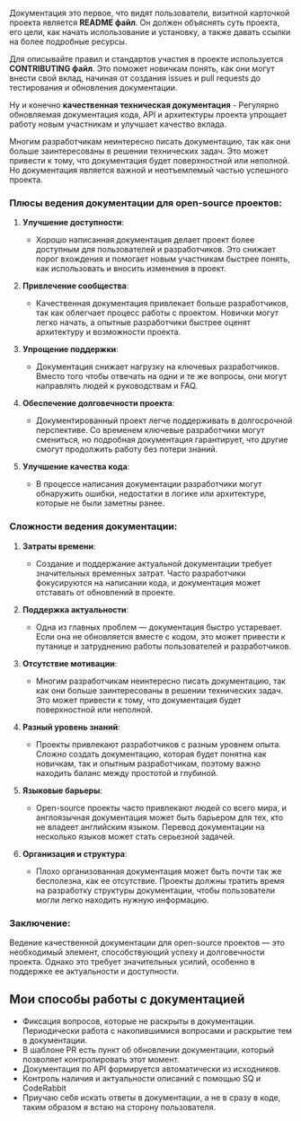 
Документация это первое, что видят пользователи, визитной карточкой проекта является **README файл**. Он должен объяснять суть проекта, его цели, как начать использование и установку, а также давать ссылки на более подробные ресурсы.


Для описывайте правил и стандартов участия в проекте используется **CONTRIBUTING файл**. Это поможет новичкам понять, как они могут внести свой вклад, начиная от создания issues и pull requests до тестирования и обновления документации.

Ну и конечно **качественная техническая документация** - Регулярно обновляемая документация кода, API и архитектуры проекта упрощает работу новым участникам и улучшает качество вклада.

Многим разработчикам неинтересно писать документацию, так как они больше заинтересованы в решении технических задач. Это может привести к тому, что документация будет поверхностной или неполной. Но документация является важной и неотъемлемый частью успешного проекта.


### Плюсы ведения документации для open-source проектов:

1. **Улучшение доступности**:
    
    - Хорошо написанная документация делает проект более доступным для пользователей и разработчиков. Это снижает порог вхождения и помогает новым участникам быстрее понять, как использовать и вносить изменения в проект.
2. **Привлечение сообщества**:
    
    - Качественная документация привлекает больше разработчиков, так как облегчает процесс работы с проектом. Новички могут легко начать, а опытные разработчики быстрее оценят архитектуру и возможности проекта.
3. **Упрощение поддержки**:
    
    - Документация снижает нагрузку на ключевых разработчиков. Вместо того чтобы отвечать на одни и те же вопросы, они могут направлять людей к руководствам и FAQ.
4. **Обеспечение долговечности проекта**:
    
    - Документированный проект легче поддерживать в долгосрочной перспективе. Со временем ключевые разработчики могут смениться, но подробная документация гарантирует, что другие смогут продолжить работу без потери знаний.
5. **Улучшение качества кода**:
    
    - В процессе написания документации разработчики могут обнаружить ошибки, недостатки в логике или архитектуре, которые не были заметны ранее.

### Сложности ведения документации:

1. **Затраты времени**:
    
    - Создание и поддержание актуальной документации требует значительных временных затрат. Часто разработчики фокусируются на написании кода, и документация может отставать от обновлений в проекте.
2. **Поддержка актуальности**:
    
    - Одна из главных проблем — документация быстро устаревает. Если она не обновляется вместе с кодом, это может привести к путанице и затруднению работы пользователей и разработчиков.
3. **Отсутствие мотивации**:
    
    - Многим разработчикам неинтересно писать документацию, так как они больше заинтересованы в решении технических задач. Это может привести к тому, что документация будет поверхностной или неполной.
4. **Разный уровень знаний**:
    
    - Проекты привлекают разработчиков с разным уровнем опыта. Сложно создать документацию, которая будет понятна как новичкам, так и опытным разработчикам, поэтому важно находить баланс между простотой и глубиной.
5. **Языковые барьеры**:
    
    - Open-source проекты часто привлекают людей со всего мира, и англоязычная документация может быть барьером для тех, кто не владеет английским языком. Перевод документации на несколько языков может стать серьезной задачей.
6. **Организация и структура**:
    
    - Плохо организованная документация может быть почти так же бесполезна, как ее отсутствие. Проекты должны тратить время на разработку структуры документации, чтобы пользователи могли легко находить нужную информацию.

### Заключение:

Ведение качественной документации для open-source проектов — это необходимый элемент, способствующий успеху и долговечности проекта. Однако это требует значительных усилий, особенно в поддержке ее актуальности и доступности.

## Мои способы работы с документацией

* Фиксация вопросов, которые не раскрыты в документации. Периодически работа с накопившимися вопросами и раскрытие тем в документации.
* В шаблоне PR есть пункт об обновлении документации, который позволяет контролировать этот момент.
* Документация по API формируется автоматически из исходников.
* Контроль наличия и актуальности описаний с помощью SQ и CodeRabbit
* Приучаю себя искать ответы в документации, а не в сразу в коде, таким образом я встаю на сторону пользователя.
